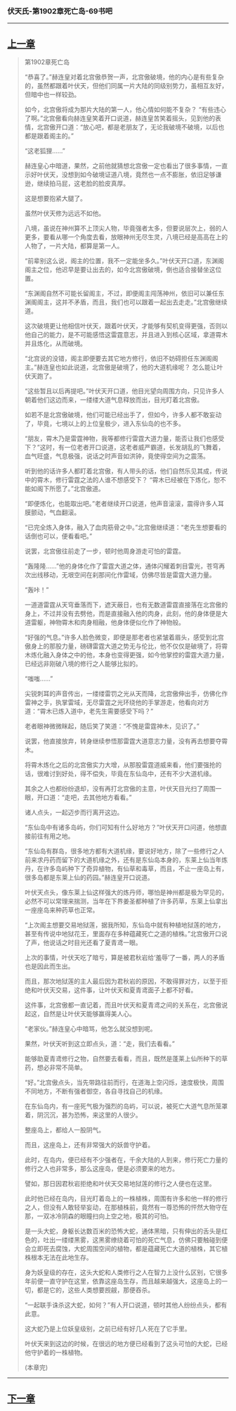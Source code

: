 ### 伏天氏-第1902章死亡岛-69书吧

--------
[上一章](./0105e99b5aee406ef1cc3c5b805a7023.md)
--------


>
>
>
>第1902章死亡岛
>
>“恭喜了。”赫连皇对着北宫傲恭贺一声，北宫傲破境，他的内心是有些复杂的，虽然都跟着叶伏天，但他们同属一片大陆的同级别势力，虽相互友好，但暗中也一样较劲。
>
>如今，北宫傲将成为那片大陆的第一人，他心情如何能不复杂？
>“有些违心了啊。”北宫傲看向赫连皇笑着开口说道，赫连皇苦笑着摇头，见到他的表情，北宫傲开口道：“放心吧，都是老朋友了，无论我破境不破境，以后也都是跟着阁主的。”
>
>“这老狐狸……”
>
>赫连皇心中暗道，果然，之前他就猜想北宫傲一定也看出了很多事情，一直示好叶伏天，没想到如今破境证道八境，竟然也一点不膨胀，依旧足够谦逊，继续拍马屁，这老脸的脸皮真厚。
>
>这是想要抱紧大腿了。
>
>虽然叶伏天修为远远不如他。
>
>八境，虽说在神州算不上顶尖人物，毕竟强者太多，但要说层次上，弱的人更多，要看从哪一个角度去看，放眼神州无尽生灵，八境已经是高高在上的人物了，一片大陆，都算是第一人。
>
>“前辈别这么说，阁主的位置，我不一定能坐多久。”叶伏天开口道，东渊阁阁主之位，他迟早是要让出去的，如今北宫傲破境，倒也适合接替坐这位置。
>
>“东渊阁自然不可能长留阁主，不过，即便阁主闯荡神州，依旧可以兼任东渊阁阁主，这并不矛盾，而且，我们也可以跟着一起出去走走。”北宫傲继续道。
>
>这次破境更让他相信叶伏天，跟着叶伏天，才能够有契机变得更强，否则以他自己的能力，是不可能感悟这雷霆意志，并且进入到核心区域，拿道霄木并且炼化，从而破境。
>
>“北宫说的没错，阁主即便要去其它地方修行，依旧不妨碍担任东渊阁阁主。”赫连皇也如此说道，北宫傲是破境了，他的大道机缘呢？
>怎么能让叶伏天跑了。
>
>“这些暂且以后再提吧。”叶伏天开口道，他目光望向周围方向，只见许多人朝着他们这边而来，一缕缕大道气息释放而出，目光盯着北宫傲。
>
>如若不是北宫傲破境，他们可能已经出手了，但如今，许多人都不敢妄动了，毕竟，七境以上的上位皇极少，进入东仙岛的也不多。
>
>“朋友，霄木乃是雷霆神物，我等都修行雷霆大道力量，能否让我们也感受下？”这时，有一位老者开口说道，这老者威严霸道，长发胡乱的飞舞着，血气旺盛，气息极强，说话之时声音如洪钟，竟使得空间为之震荡。
>
>听到他的话许多人都盯着北宫傲，有人带头的话，他们自然乐见其成，传说中的霄木，修行雷霆之法的人谁不想感受下？
>“霄木已经被在下炼化，恕不能如阁下所愿了。”北宫傲道。
>
>“即便炼化，也能取出吧。”老者继续开口说道，他声音滚滚，震得许多人耳膜颤动，气血翻滚。
>
>“已完全炼入身体，融入了血肉筋骨之中。”北宫傲继续道：“老先生想要看的话倒也可以，便看看吧。”
>
>说罢，北宫傲往前走了一步，顿时他周身游走可怕的雷霆。
>
>“轰隆隆……”他的身体化作了雷霆大道之体，通体闪耀着刺目雷光，苍穹再次出线移动，无垠空间在刹那间化作雷域，仿佛尽皆是雷霆大道力量。
>
>“轰咔！”
>
>一道道雷霆从天穹垂落而下，遮天蔽日，也有无数道雷霆直接落在北宫傲的身上，不过并没有去劈他，而是直接融入他的肉身，此刻，他的身体便是大道雷躯，神物霄木和肉身相融，他身体便似化作了神物般。
>
>“好强的气息。”许多人脸色微变，即便是那老者也紧皱着眉头，感受到北宫傲身上的那股力量，磅礴雷霆大道之势无与伦比，他不仅仅是破境了，将霄木炼化融入身体之中的他，本身也变得更强，如今他掌控的雷霆大道力量，已经远非刚破八境的修行之人能够比拟的。
>
>“嗤嗤……”
>
>尖锐刺耳的声音传出，一缕缕雷罚之光从天而降，北宫傲伸出手，仿佛化作雷神之手，执掌雷域，无尽雷霆之光环绕他的手掌游走，他看向对方道：“霄木已炼入道中，老先生需要感受下吗？”
>
>老者眼神微微眯起，随后笑了笑道：“不愧是雷霆神木，见识了。”
>
>说罢，他直接放弃，转身继续参悟那雷霆大道意志力量，没有再去想要夺霄木。
>
>将霄木炼化之后的北宫傲实力大增，从那股雷霆道威来看，他们要强抢的话，很难讨到好处，得不偿失，毕竟在东仙岛中，还有不少大道机缘。
>
>其余之人也都纷纷退却，没有再打北宫傲的主意，叶伏天目光扫了周围一眼，开口道：“走吧，去其他地方看看。”
>
>诸人点头，一起迈步而行离开这边。
>
>“东仙岛中有诸多岛屿，你们可知有什么好地方？”叶伏天开口问道，他想直接前往有用之地。
>
>“东仙岛有群岛，很多地方都有大道机缘，要说好地方，除了一些修行之人前来求丹药而留下的大道机缘之外，还有是东仙岛本身的，东莱上仙当年炼丹，在许多岛屿种下了奇异植物，有仙草和毒草，而且，不止一座岛上有，很多岛都是东莱上仙的药园。”赫连皇开口说道。
>
>叶伏天点头，像东莱上仙这样强大的炼丹师，哪怕是神州都是极为罕见的，必然不可以常理来揣测，当年在下界姜圣都种植了许多药草，东莱上仙拿出一座座岛来种药草也正常。
>
>“上次阁主想要交易地狱莲，据我所知，东仙岛中就有种植地狱莲的地方，甚至有传说中地狱花王，里面存在多种蕴藏死亡之道的植株。”北宫傲开口说了声，他说话之时目光还看了夏青鸢一眼。
>
>上次的事情，叶伏天吃了暗亏，算是被君秋岩给‘羞辱’了一番，两人的矛盾也是因此而生出。
>
>而且，那次地狱莲的主人最后因为君秋岩的原因，不敢得罪对方，以至于拒绝和叶伏天交易，这件事，让叶伏天和夏青鸢面子上都不好看。
>
>这件事，北宫傲都一直记着，而且叶伏天和夏青鸢之间的关系在，北宫傲说起这，自然是让叶伏天能够赢得美人心。
>
>“老家伙。”赫连皇心中暗骂，他怎么就没想到呢。
>
>果然，叶伏天听到这立即点头，道：“走，我们去看看。”
>
>能够助夏青鸢修行之物，自然要去看看，而且，既然是蓬莱上仙所种下的草药，想必非常不简单。
>
>“好。”北宫傲点头，当先带路往前而行，在道海上空闪烁，速度极快，周围不同地方，不断有强者御空，各自寻找自己的机缘。
>
>在东仙岛内，有一座死气极为强烈的岛屿，可以说，被死亡大道气息所笼罩着，阴沉沉，甚为恐怖，来这里的人很少。
>
>整座岛上，都给人一股阴气。
>
>而且，这座岛上，还有非常强大的妖兽守护着。
>
>此时，在岛内，便已经有不少强者在，千余大陆的人到来，修行死亡力量的修行之人也非常多，那么这座岛，便是必须要来的地方。
>
>譬如，那日因君秋岩拒绝和叶伏天交易地狱莲的修行之人便也在这里。
>
>此时他已经在岛内，目光盯着岛上的一株植株，周围有许多和他一样的修行之人，但没有人敢轻举妄动，在那植株前，竟然有一尊恐怖的怦然大物守在那，一双冰冷阴森的眼瞳扫向上空之地，极其的可怕。
>
>是一头大蛇，身躯长达数百米的恐怖大蛇，通体黑暗，只有伸出的舌头是红色的，吐出一缕缕黑雾，这黑雾缭绕着可怕的死亡气息，仿佛只要触碰到便会立即死去腐蚀，大蛇周围空间的植物，都是蕴藏死亡大道的植株，其它植株根本无法在此地生存。
>
>身为妖皇级的存在，这头大蛇和人类修行之人在智力上没什么区别，它很多年前便一直守护在这里，依靠这座岛生存，而且越来越强大，这座岛上的一切，都是它的，这些人类想要觊觎，那便吞杀。
>
>“一起联手诛杀这大蛇，如何？”有人开口说道，顿时其他人纷纷点头，都有此意。
>
>这大蛇乃是上位妖皇级别，之前已经有好几人死在了它手里。
>
>叶伏天来到这边的时候，在很远的地方便已经看到了这头可怕的大蛇，已经他守护着的一株植物。
>
>(本章完)
>
>

--------
[下一章](./45d25ef8812f47a97fe911664d94224f.md)
--------
